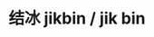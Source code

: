 ---
layout: post
title: 结冰 jikbin / jik bin 
tags:
pinyin: 
  - jikbin #上海话拼音。无需标注阴平，无需因变调留空格。 
  - jiebing #汉语拼音。无需标注普通话四声。
keyword: 
---